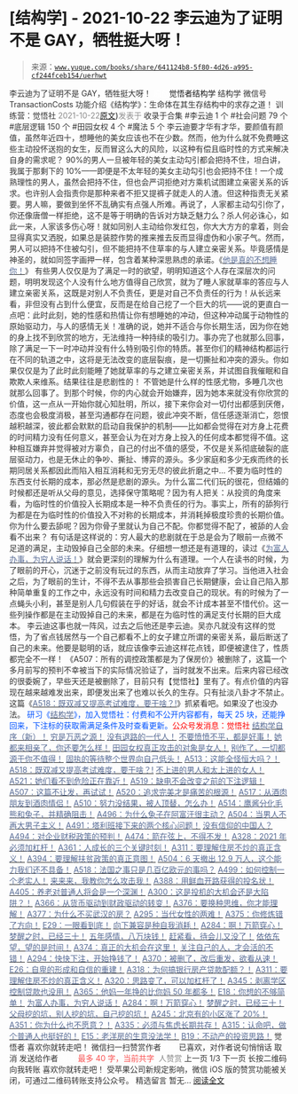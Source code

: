 # [结构学] - 2021-10-22 李云迪为了证明不是 GAY，牺牲挺大呀！

> 来源：[`www.yuque.com/books/share/641124b8-5f80-4d26-a995-cf244fceb154/uerhwt`](https://www.yuque.com/books/share/641124b8-5f80-4d26-a995-cf244fceb154/uerhwt)

<ne-p id="520f42f3293818f927861ebbd5b15da4_p_0" data-lake-id="520f42f3293818f927861ebbd5b15da4_p_0"><ne-text id="u5b436ff8" style="color: rgb(51, 51, 51);">李云迪为了证明不是 GAY，牺牲挺大呀！</ne-text></ne-p> <ne-p id="ffabe9e3967e888da1a5095ff0d76228" data-lake-id="ffabe9e3967e888da1a5095ff0d76228"><ne-text id="uf2626142" ne-fontsize="12" style="color: rgb(255, 255, 255);">原创</ne-text><ne-text id="uc922dace" ne-fontsize="14">觉悟者</ne-text><ne-text id="u52fcded9" ne-fontsize="14">结构学</ne-text></ne-p> <ne-p id="a8c0e684539e194f7ee958facc013e16" data-lake-id="a8c0e684539e194f7ee958facc013e16"><ne-text id="u9cdaea6d" ne-fontsize="14" ne-bold="true" style="color: rgb(51, 51, 51);">结构学</ne-text></ne-p> <ne-p id="6f5e73078d0e097df22b9a77218c8fb4" data-lake-id="6f5e73078d0e097df22b9a77218c8fb4"><ne-text id="u9555828d" ne-fontsize="14" style="color: rgb(51, 51, 51);">微信号</ne-text><ne-text id="uf2da65ac" ne-fontsize="14" style="color: rgb(51, 51, 51);">TransactionCosts</ne-text></ne-p> <ne-p id="efb9a9489f91fff165867f680e936601" data-lake-id="efb9a9489f91fff165867f680e936601"><ne-text id="u39f2f20b" ne-fontsize="14" style="color: rgb(51, 51, 51);">功能介绍</ne-text><ne-text id="uf9c6e9b9" ne-fontsize="14" style="color: rgb(51, 51, 51);">《结构学》：生命体在其生存结构中的求存之道！ 训练营：觉悟社</ne-text></ne-p> <ne-p id="981ab5dd2a3cced5ab96d2240ff954d4" data-lake-id="981ab5dd2a3cced5ab96d2240ff954d4"><ne-text id="ua0bd2474" style="color: rgb(140, 140, 140);">2021-10-22</ne-text>[<ne-text id="u574a677e" ne-fontsize="14">原文</ne-text>](https://mp.weixin.qq.com/s?__biz=MzIzMDYwOTM0Mg==&mid=2247486557&idx=1&sn=338d4b8a5b43d4544793072de63c7fbe&chksm=e8b1948cdfc61d9acf8a3c30968d93da8649c9e6545337b345fd45a019c800c41aa975a8b47d#rd))<ne-text id="u0f3361b5" ne-fontsize="14" style="color: rgb(140, 140, 140);">发表于</ne-text></ne-p> <ne-p id="da46ebcb3ca5b8ae13919de0d23734b0" data-lake-id="da46ebcb3ca5b8ae13919de0d23734b0"><ne-text id="u50913f36" style="color: rgb(51, 51, 51);">收录于合集</ne-text></ne-p> <ne-p id="59a1fea8d78af79887d98921c37d487b" data-lake-id="59a1fea8d78af79887d98921c37d487b"><ne-text id="uae8dfc4a" style="color: rgb(51, 51, 51);">#李云迪 1 个</ne-text></ne-p> <ne-p id="af98491ab1e54a8150ea9999c4a347c9" data-lake-id="af98491ab1e54a8150ea9999c4a347c9"><ne-text id="uf2bdcf0d" style="color: rgb(51, 51, 51);">#社会问题 79 个</ne-text></ne-p> <ne-p id="7fb0ace0b37b5e096261a2846a238af8" data-lake-id="7fb0ace0b37b5e096261a2846a238af8"><ne-text id="ueb0e252a" style="color: rgb(51, 51, 51);">#底层逻辑 150 个</ne-text></ne-p> <ne-p id="f2269fb6741a08a26e240929732b1afd" data-lake-id="f2269fb6741a08a26e240929732b1afd"><ne-text id="u3057d28a" style="color: rgb(51, 51, 51);">#田园女权 4 个</ne-text></ne-p> <ne-p id="57690b4d64ea82325fd57946a93a065b" data-lake-id="57690b4d64ea82325fd57946a93a065b"><ne-text id="u9519f4ea" style="color: rgb(51, 51, 51);">#魔法 5 个</ne-text></ne-p> <ne-p id="81ff3a49821aba99a3d7263f384a1c69" data-lake-id="81ff3a49821aba99a3d7263f384a1c69"><ne-text id="u7ba9202d" style="color: rgb(51, 51, 51);">李云迪要才华有才华，要颜值有颜值，虽然年近四十，想睡他的美女应该也不在少数。然而，他为什么就不免费睡这些主动投怀送抱的女生，反而冒这么大的风险，以这种有偿且临时性的方式来解决自身的需求呢？</ne-text></ne-p> <ne-p id="7a7c0b409f69060b05719b5a7b9fb495" data-lake-id="7a7c0b409f69060b05719b5a7b9fb495"><ne-text id="ufb25d1dc" style="color: rgb(51, 51, 51);">90%的男人一旦被年轻的美女主动勾引都会把持不住，坦白讲，我属于那剩下的 10%——即便是不太年轻的美女主动勾引也会把持不住！一个成熟理性的男人，虽然会把持不住，但也会严词拒绝对方乘机试图建立亲密关系的诉求。也许别人会指责你是那种来者不拒又提裤子就走人的人渣。但这种指责无关紧要。男人嘛，要做到坐怀不乱确实有点强人所难。再说了，人家都主动勾引你了，你还像唐僧一样拒绝，这不是等于明确的告诉对方缺乏魅力么？杀人何必诛心，如此一来，人家该多伤心呀！就如同别人主动给你发红包，你大大方方的拿着，则会显得真实又洒脱，如果总是装腔作势的推来推去反而显得虚伪和小家子气。然而，男人可以把持不住被勾引，但不能把持不住草率的与人建立亲密关系。毕竟感情是神圣的，就如同签字画押一样，包含着某种深思熟虑的承诺。《</ne-text>[<ne-text id="u4ea4e13c" style="color: rgb(87, 107, 149);">他是真的不想睡你！</ne-text>](http://mp.weixin.qq.com/s?__biz=MzIzMDYwOTM0Mg==&mid=2247486114&idx=1&sn=9c2cf853fa25eea82b2bade4e3c35383&chksm=e8b19273dfc61b6537dccbbc4019e1c83419abafe15dac2bb31dc2df9ac605ee697fd2a00d95&scene=21#wechat_redirect)<ne-text id="uf9944af1" style="color: rgb(51, 51, 51);">》</ne-text></ne-p> <ne-p id="44e7754ded186f1f092af55e1a98e402" data-lake-id="44e7754ded186f1f092af55e1a98e402"><ne-text id="uf9483d71" style="color: rgb(51, 51, 51);">有些男人仅仅是为了满足一时的欲望，明明知道这个人存在深层次的问题，明明发现这个人没有什么地方值得自己欣赏，就为了睡人家就草率的答应与人建立亲密关系，这既是对别人不负责任，更是对自己不负责任的行为！从长远来看，非但没有占到什么便宜，反而是在给自己挖了一个巨大的坑——说的更直白一点吧：此时此刻，她的性感和热情让你有想睡她的冲动，但这种冲动属于动物性的原始驱动力，与人的感情无关！准确的说，她并不适合与你长期生活，因为你在她的身上找不到欣赏的地方，无法维持一种持续的吸引力。事办完了也就那么回事，除了满足一下一时冲动并没有什么特别吸引你的特质。甚至你们的精神结构都运行在不同的轨道之中，这将是无法改变的底层裂痕，是一切撕扯和冲突的源头。你如果仅仅是为了此时此刻能睡了她就草率的与之建立亲密关系，并试图自我催眠和自欺欺人来维系。结果往往是悲剧性的！</ne-text></ne-p> <ne-p id="a63d66fcfbd7e5f0d31e378eac40edeb" data-lake-id="a63d66fcfbd7e5f0d31e378eac40edeb"><ne-text id="ud085c821" style="color: rgb(51, 51, 51);">不管她是什么样的性感尤物，多睡几次也就那么回事了。到那个时候，你的内心就会开始嫌弃，因为她本来就没有你欣赏的价值，这一点从一开始你就心知肚明，所以，接下来你会对一切付出都感到厌倦，态度也会极度消极，甚至沟通都存在问题，彼此冲突不断，信任感逐渐消亡，怨恨越积越深，彼此都会默默的启动自我保护的机制——比如都会觉得在对方身上花费的时间精力没有任何意义，甚至会认为在对方身上投入的任何成本都觉得不值。这种相互嫌弃并觉得被对方辜负，自己的付出不值的感受，不仅是关系彻底破裂的底层驱动力，也是无休止的争吵、撕扯、博弈的源头。多少家庭和多少无疾而终的长期同居关系都因此而陷入相互消耗和无穷无尽的彼此折磨之中…</ne-text></ne-p> <ne-p id="9b3a3bca5d2717fcc4e59172235290f8" data-lake-id="9b3a3bca5d2717fcc4e59172235290f8"><ne-text id="u56caada2" ne-bold="true" style="color: rgb(51, 51, 51);">不要为临时性的东西支付长期的成本，那必然是悲剧的源头。</ne-text><ne-text id="u7094c1b8" style="color: rgb(51, 51, 51);">为什么富二代们玩的很花，但结婚的时候都还是听从父母的意见，选择保守策略呢？因为有人把关：</ne-text><ne-text id="u4475b3d6" ne-bold="true" style="color: rgb(51, 51, 51);">从投资的角度来看，为临时性的价值投入长期成本是一种不负责任的行为。</ne-text><ne-text id="u1c30f07d" style="color: rgb(51, 51, 51);">事实上，所有的舔狗行为都是在为临时性的价值投入不对称的长期成本，并消耗掉极度珍贵的长期价值。你为什么要去舔呢？因为你骨子里就认为自己不配。你都觉得不配了，被舔的人会看不出来？</ne-text></ne-p> <ne-p id="50ccedf307a5bb872965088d9e00a31b" data-lake-id="50ccedf307a5bb872965088d9e00a31b"><ne-text id="u21427d81" style="color: rgb(51, 51, 51);">有句话是这样说的：穷人最大的悲剧就在于总是会为了眼前一点微不足道的满足，主动毁掉自己全部的未来。仔细想一想还是有道理的，读过《</ne-text>[<ne-text id="u02a071b9" style="color: rgb(87, 107, 149);">为富人办事，为穷人说话！</ne-text>](http://mp.weixin.qq.com/s?__biz=MzIzMDYwOTM0Mg==&mid=2247484462&idx=1&sn=195ebab17907fba73c69ae7a11bc40ad&chksm=e8b19cffdfc615e9b2f88327d492813afa3656859f4d67a6d831ac1cf684a54b760a8b8edcd6&scene=21#wechat_redirect)<ne-text id="u22107ffa" style="color: rgb(51, 51, 51);">》就会更深刻的理解为什么有道理。一个人在读书的时候，为了眼前的开心，沉迷于之前没有玩过的东西，从而主动放弃了学习。当他进入社会之后，为了眼前的生计，不得不去从事那些会损害自己长期健康，会让自己陷入那种简单重复的工作之中，永远没有时间和精力去改变自己的现状。有的时候为了一点蝇头小利，甚至是别人几句假装在乎的好话，就会不计成本甚至不惜代价。这一些列操作都是在主动毁掉自己的未来，都是在为临时性的满足支付长期的巨大成本。</ne-text></ne-p> <ne-p id="9058ebb7c9bd29508c56fbad62e36829" data-lake-id="9058ebb7c9bd29508c56fbad62e36829"><ne-text id="ud4cfbfb8" style="color: rgb(51, 51, 51);">李云迪这事也就一阵风，过去之后他还是李云迪。吴亦凡就没有这样的觉悟，为了省点钱居然与一个自己都看不上的女子建立所谓的亲密关系，最后断送了自己的未来。他要是聪明的话，就应该像李云迪这样花点钱，即便被逮住了，性质都完全不一样！</ne-text></ne-p> <ne-p id="90e75773c9342675e76b7a7efeb7e081" data-lake-id="90e75773c9342675e76b7a7efeb7e081"><ne-text id="ubcdf0fad" style="color: rgb(51, 51, 51);">《A507：所有的调控政策都是为了保房价》被删除了，这篇一个多月前写的预判不幸被当下的实际情况验证了，当时就发不出来。后来内容已经改的很委婉了，早些天还是被删除了，目前只有【觉悟社】里有了。有点价值的内容现在越来越难发出来，即便发出来了也难以长久的生存。只有扯淡八卦才不禁止。这篇《</ne-text>[<ne-text id="u1fd39a53" style="color: rgb(87, 107, 149);">A518：既双减又提高考试难度，要干啥？!</ne-text>](http://mp.weixin.qq.com/s?__biz=MzIzMDYwOTM0Mg==&mid=2247486528&idx=1&sn=837ef39e3c0b47ac84d5096690555ae7&chksm=e8b19491dfc61d87292daf575c1e7c95b3f0543f313b65c7ad4ab369603833704304ec7451d7&scene=21#wechat_redirect)<ne-text id="ubc05468c" style="color: rgb(51, 51, 51);">》抓紧看吧。如果没了也没办法。</ne-text></ne-p> <ne-p id="fcd4b51ed157e8240f787195f72d9949" data-lake-id="fcd4b51ed157e8240f787195f72d9949"><ne-text id="u68773b7d" ne-bold="true" style="color: rgb(0, 82, 255);">研习《</ne-text>[<ne-text id="u5ce21e37" ne-bold="true" style="color: rgb(87, 107, 149);">结构学</ne-text>](https://mp.weixin.qq.com/mp/appmsgalbum?action=getalbum&album_id=1318317199878225920&__biz=MzAxNDk1NjI2Mw==#wechat_redirect)<ne-text id="u74c52882" ne-bold="true" style="color: rgb(0, 82, 255);">》，加入觉悟社：付费和不公开内容都有，每天 25 块，还能挣回来，下注标的获取需满足条件及时查看更新。</ne-text><ne-text id="u894b0e28" ne-bold="true" style="color: rgb(255, 0, 0);">公众号发消息：觉悟社</ne-text></ne-p>  <ne-p id="1dac45e9846598c6f8174f5dbf9bfffc" data-lake-id="1dac45e9846598c6f8174f5dbf9bfffc"><ne-card data-card-name="image" data-card-type="inline" id="qTgKg" data-event-boundary="card" style="color: rgb(51, 51, 51);"><ne-p id="3fb928953443edd925e5bb4cf6bef6b3" data-lake-id="3fb928953443edd925e5bb4cf6bef6b3">[<ne-text id="u48f1f825" ne-bold="true" style="color: rgb(87, 107, 149);">结构学自序（新）！</ne-text>](http://mp.weixin.qq.com/s?__biz=MzIzMDYwOTM0Mg==&mid=2247485283&idx=1&sn=aa2b8554b8e5040f8f959636feaa06a3&chksm=e8b19fb2dfc616a430aa381b8da0815311244e694a69809cd92d0602ac34cfe5f1f419b3745e&scene=21#wechat_redirect)</ne-p> <ne-p id="66a76064f966c99083bb8b62abd23a97" data-lake-id="66a76064f966c99083bb8b62abd23a97">[<ne-text id="u59e6aab9" style="color: rgb(87, 107, 149);">穷是万恶之源！</ne-text>](http://mp.weixin.qq.com/s?__biz=MzAxNDk1NjI2Mw==&mid=2247483823&idx=1&sn=e54ebe9891b302dc0bf1815c76ccf8b7&chksm=9b8a2227acfdab31a05e273addd9159d4b8263d58d3c58bf214841c8189157519719c3427306&scene=21#wechat_redirect)</ne-p> <ne-p id="0ef652e8b72fadbdce15b95558fa74ec" data-lake-id="0ef652e8b72fadbdce15b95558fa74ec">[<ne-text id="ue782aa38" style="color: rgb(87, 107, 149);">没有退路的一代人！</ne-text>](http://mp.weixin.qq.com/s?__biz=MzAxNDk1NjI2Mw==&mid=2247486533&idx=1&sn=a0d5cce0656aad467148e0642eb85a00&chksm=9b8a2fcdacfda6db79857186e953a089baf1fb678b2b071cf101c5a26e7fb9768474c94243ca&scene=21#wechat_redirect)</ne-p> <ne-p id="67b25bf8726dcb17b0db317be86c26eb" data-lake-id="67b25bf8726dcb17b0db317be86c26eb">[<ne-text id="ua2258f3e" ne-bold="true" style="color: rgb(87, 107, 149);">不要愤愤不平，都是好事！</ne-text>](http://mp.weixin.qq.com/s?__biz=MzAxNDk1NjI2Mw==&mid=2247487130&idx=1&sn=b21138d85455f5692aaf039038c78342&chksm=9b8a2d12acfda404a2b67fe4d446ee0f2805ad64a8b8004902934600fd731191e140df6ac19a&scene=21#wechat_redirect)</ne-p> <ne-p id="e2649faf9836a28313e1a3d4d07349e1" data-lake-id="e2649faf9836a28313e1a3d4d07349e1">[<ne-text id="ud5961ca5" ne-bold="true" style="color: rgb(87, 107, 149);">她都来相亲了，你还要怎么样！</ne-text>](http://mp.weixin.qq.com/s?__biz=MzAxNDk1NjI2Mw==&mid=2247486952&idx=1&sn=698aec6916d2eca5e758c25c4c634346&chksm=9b8a2e60acfda776b80a4f2f0d5c2fe4921fc821cdf029fa9d2fdc52fd708fc5a0b980d5d3d0&scene=21#wechat_redirect)</ne-p> <ne-p id="db7ba7cf5b3cdf35bbf1986b3ad46ed7" data-lake-id="db7ba7cf5b3cdf35bbf1986b3ad46ed7">[<ne-text id="ud4ed3620" ne-bold="true" style="color: rgb(87, 107, 149);">田园女权真正攻击的对象是女人！</ne-text>](http://mp.weixin.qq.com/s?__biz=MzIzMDYwOTM0Mg==&mid=2247486412&idx=1&sn=5dd3e8b2a759838d739e6d61ebab2eab&chksm=e8b1931ddfc61a0bf6f81cd2a9a9232ea8ce86528a8eea66c6635180e8678b819ebb38b4cb86&scene=21#wechat_redirect)</ne-p> <ne-p id="4b86153a26db436507adaf084bf9077b" data-lake-id="4b86153a26db436507adaf084bf9077b">[<ne-text id="u2b8cc676" style="color: rgb(87, 107, 149);">别作了，一切都源于你不值得！</ne-text>](http://mp.weixin.qq.com/s?__biz=MzAxNDk1NjI2Mw==&mid=2247487357&idx=1&sn=3df05b7beafcc5bc3a2a8b13a35a83f3&chksm=9b8a2cf5acfda5e3d08ca0ed106138607bcb749c1d75aa618e5379a3266e27cdacc314e9b9a8&scene=21#wechat_redirect)</ne-p> <ne-p id="41522279f828778e3d78ba3410a88c2e" data-lake-id="41522279f828778e3d78ba3410a88c2e">[<ne-text id="ub7b77760" style="color: rgb(87, 107, 149);">固执的等待整个世界向自己低头！</ne-text>](http://mp.weixin.qq.com/s?__biz=MzAxNDk1NjI2Mw==&mid=2247487344&idx=1&sn=0b84fd239a735b8812da59b4fa02d8a0&chksm=9b8a2cf8acfda5ee8d1ed539a156c7708bbc3a6ee16627a28389bebd338c072ba28e05c95c4f&scene=21#wechat_redirect)</ne-p> <ne-p id="4a747af5cadbffdd9677a04d8b975405" data-lake-id="4a747af5cadbffdd9677a04d8b975405">[<ne-text id="u34096840" ne-bold="true" style="color: rgb(87, 107, 149);">A513：这能全怪恒大吗？！</ne-text>](http://mp.weixin.qq.com/s?__biz=MzIzMDYwOTM0Mg==&mid=2247486532&idx=1&sn=6ffaae99087d9222a5075f412f620801&chksm=e8b19495dfc61d83f982c3f7e1402f56940e739359d266b870967b3b0b6decdb694413b0b5c6&scene=21#wechat_redirect)</ne-p> <ne-p id="a8422ff1399ebf39f6d0f300b8da57fe" data-lake-id="a8422ff1399ebf39f6d0f300b8da57fe">[<ne-text id="u5a76dae0" ne-bold="true" style="color: rgb(87, 107, 149);">A518：既双减又提高考试难度，要干啥？!</ne-text>](http://mp.weixin.qq.com/s?__biz=MzIzMDYwOTM0Mg==&mid=2247486528&idx=1&sn=837ef39e3c0b47ac84d5096690555ae7&chksm=e8b19491dfc61d87292daf575c1e7c95b3f0543f313b65c7ad4ab369603833704304ec7451d7&scene=21#wechat_redirect)</ne-p> <ne-p id="252f59767e91026393df32bf2b113aaf" data-lake-id="252f59767e91026393df32bf2b113aaf">[<ne-text id="ua935a040" style="color: rgb(87, 107, 149);">不上进的男人和太上进的女人！</ne-text>](http://mp.weixin.qq.com/s?__biz=MzIzMDYwOTM0Mg==&mid=2247486430&idx=1&sn=7f5bc0b0990883a4e2fb5b7206bec905&chksm=e8b1930fdfc61a190d76241bf61a10a6a911a18c1dd3e7636ad78e4373d683a94e91b7e7ce7d&scene=21#wechat_redirect)</ne-p> <ne-p id="010c54915cb2a6c6bec750539d0a2307" data-lake-id="010c54915cb2a6c6bec750539d0a2307">[<ne-text id="uba36ef90" style="color: rgb(87, 107, 149);">A521：她们看不到危险正在靠近！</ne-text>](http://mp.weixin.qq.com/s?__biz=MzIzMDYwOTM0Mg==&mid=2247486519&idx=1&sn=7520068e7c48a1681d579d115c2b86e8&chksm=e8b194e6dfc61df026b3e05bc3a7c14cd5a27fcb52592279d06186ac692d653c7f7c2b64f491&scene=21#wechat_redirect)</ne-p> <ne-p id="3635d2165cf26959790657a9bc2d35f2" data-lake-id="3635d2165cf26959790657a9bc2d35f2">[<ne-text id="ub2c9c6ad" ne-bold="true" style="color: rgb(87, 107, 149);">A519：缺电不会改变之前的下注逻辑！</ne-text>](http://mp.weixin.qq.com/s?__biz=MzIzMDYwOTM0Mg==&mid=2247486508&idx=1&sn=6fac0f23979fa74983528cb090ad205b&chksm=e8b194fddfc61deb6982573c047fb47cb7af702e87111a0498e1cdc4676b6baf3cc5143f9c92&scene=21#wechat_redirect)</ne-p> <ne-p id="5466880fb99069377bdbc566dd4cd957" data-lake-id="5466880fb99069377bdbc566dd4cd957">[<ne-text id="ue5c5d6ae" ne-bold="true" style="color: rgb(87, 107, 149);">A507：这篇不让发，再试试！</ne-text>](http://mp.weixin.qq.com/s?__biz=MzIzMDYwOTM0Mg==&mid=2247486381&idx=1&sn=ff54feb308d92ab0329957d3b1e6ffe0&chksm=e8b1937cdfc61a6a551fd5459a063cf08ee00693e3d52e5691d3df22e0bbc5b91618b9ead52e&scene=21#wechat_redirect)</ne-p> <ne-p id="926f73fa96e40ccc4eb462331c011184" data-lake-id="926f73fa96e40ccc4eb462331c011184">[<ne-text id="u1c00c000" style="color: rgb(87, 107, 149);">A520：追求完美才是痛苦的根源！</ne-text>](http://mp.weixin.qq.com/s?__biz=MzIzMDYwOTM0Mg==&mid=2247486514&idx=1&sn=292fe5d187ae1a608bf27b41c0032170&chksm=e8b194e3dfc61df5349e9ce26712a8e2137ddccca9f0808bcecedbc3add382b226d67e3c73c4&scene=21#wechat_redirect)</ne-p> <ne-p id="0027f7637a6ad8adaea804a317450b7d" data-lake-id="0027f7637a6ad8adaea804a317450b7d">[<ne-text id="u35274f17" style="color: rgb(87, 107, 149);">A517：从酒肉朋友到酒肉情侣！</ne-text>](http://mp.weixin.qq.com/s?__biz=MzAxNDk1NjI2Mw==&mid=2247487217&idx=1&sn=5defa9de19a22d6bea269defa65b4b91&chksm=9b8a2d79acfda46fa1fe57755d52f85dba61aa31fdeed8e400ef0f92459388da9ae86b7b6273&scene=21#wechat_redirect)</ne-p> <ne-p id="cd317bf16c1b6ca3b4d5ee99f1402e2e" data-lake-id="cd317bf16c1b6ca3b4d5ee99f1402e2e">[<ne-text id="uaff7aa68" style="color: rgb(87, 107, 149);">A510：努力没结果，被人顶替，怎么办！</ne-text>](http://mp.weixin.qq.com/s?__biz=MzAxNDk1NjI2Mw==&mid=2247487202&idx=1&sn=c4c18c5c793a47e31cd7267152a78d1f&chksm=9b8a2d6aacfda47c47394eb5cbb97fc6233fb7258c0408026e518018a6af33da141b1b0a2bfa&scene=21#wechat_redirect)</ne-p> <ne-p id="2c4369943d380f0bd05fe7d4697ecaff" data-lake-id="2c4369943d380f0bd05fe7d4697ecaff">[<ne-text id="uc6e03732" style="color: rgb(87, 107, 149);">A514：鹰酱分化毛熊和兔子，并精确阻击！</ne-text>](http://mp.weixin.qq.com/s?__biz=MzIzMDYwOTM0Mg==&mid=2247486421&idx=1&sn=c114599b4fd1016c7f539fca526fe91c&chksm=e8b19304dfc61a127301df6303aedbeace66275a179f7db025e56f2326917c273d443eab53e6&scene=21#wechat_redirect)</ne-p> <ne-p id="443878460bcecd4063dfe34f2c10fad0" data-lake-id="443878460bcecd4063dfe34f2c10fad0">[<ne-text id="u5282bff2" ne-bold="true" style="color: rgb(87, 107, 149);">A496：为什么兔子在阿富汗很主动？</ne-text>](http://mp.weixin.qq.com/s?__biz=MzIzMDYwOTM0Mg==&mid=2247486278&idx=1&sn=40d09857088bebd3c70bec1c7a500f06&chksm=e8b19397dfc61a810125242c8e395330f934390eb50bd54053ecd3f31ddc91de4e429c0f693a&scene=21#wechat_redirect)</ne-p> <ne-p id="f89878a03591e9f990af8232c065d9c1" data-lake-id="f89878a03591e9f990af8232c065d9c1">[<ne-text id="u4eab7e15" style="color: rgb(87, 107, 149);">A504：当男人不再大男子主义！</ne-text>](http://mp.weixin.qq.com/s?__biz=MzAxNDk1NjI2Mw==&mid=2247487148&idx=1&sn=5151b292f8f882fe9f87aabf52be08df&chksm=9b8a2d24acfda432b5803c25c0c83a4cbfc80a7c83ffd044b72bedc5e32d9670054d861705cf&scene=21#wechat_redirect)</ne-p> <ne-p id="a95a214c262d91473861d1a50812e344" data-lake-id="a95a214c262d91473861d1a50812e344">[<ne-text id="ue5f2856b" style="color: rgb(87, 107, 149);">A491：塔利班接下来的两个核心问题！</ne-text>](http://mp.weixin.qq.com/s?__biz=MzIzMDYwOTM0Mg==&mid=2247486219&idx=1&sn=8f77517f0244ba31f7eb28e2676e17cd&chksm=e8b193dadfc61acc6d9e6029653aac696f132efc24d3b28f983ba8e4ada269ac887e6165d837&scene=21#wechat_redirect)</ne-p> <ne-p id="3f9f7f64129f3ae73938056016a44f5a" data-lake-id="3f9f7f64129f3ae73938056016a44f5a">[<ne-text id="ufac6ca1f" ne-bold="true" style="color: rgb(87, 107, 149);">没有信仰的中国人？</ne-text>](http://mp.weixin.qq.com/s?__biz=MzIzMDYwOTM0Mg==&mid=2247486407&idx=1&sn=9a80a9025d4d375b279e55be877a62d8&chksm=e8b19316dfc61a00b5b914a5a63d952874bd62283d40c73574940eb7bfb73a25be2e8f2d82b3&scene=21#wechat_redirect)</ne-p> <ne-p id="c7a96b4f469cd4637654ba8ae0e3b88a" data-lake-id="c7a96b4f469cd4637654ba8ae0e3b88a">[<ne-text id="u18a0d43c" ne-bold="true" style="color: rgb(87, 107, 149);">A494：对企业财税政策的预判！</ne-text>](http://mp.weixin.qq.com/s?__biz=MzIzMDYwOTM0Mg==&mid=2247486230&idx=1&sn=5fa67e9065c3feae6264765838772136&chksm=e8b193c7dfc61ad15311f10ab8265d667f31cc2e11e404476afbc0310d6ee71e5f1167faf78f&scene=21#wechat_redirect)</ne-p> <ne-p id="e973ca3957ee1ac6aecb20e7117b14a8" data-lake-id="e973ca3957ee1ac6aecb20e7117b14a8">[<ne-text id="u11134909" ne-bold="true" style="color: rgb(87, 107, 149);">A474：箭在弦上，不得不发！</ne-text>](http://mp.weixin.qq.com/s?__biz=MzIzMDYwOTM0Mg==&mid=2247486092&idx=1&sn=d93b0ab35ba2828a708658dbd2e5ad9b&chksm=e8b1925ddfc61b4b12bc1b6a7e7e25a2fe7ff149b1c4f64810b2a5eefa97b8dc1bd1899dcf00&scene=21#wechat_redirect)</ne-p> <ne-p id="a019a26dbf908343663ebfa23c55e5dd" data-lake-id="a019a26dbf908343663ebfa23c55e5dd">[<ne-text id="u6223cc7d" ne-bold="true" style="color: rgb(87, 107, 149);">A328：2021 年必须加杠杆！</ne-text>](http://mp.weixin.qq.com/s?__biz=MzIzMDYwOTM0Mg==&mid=2247485087&idx=1&sn=24d72f6a71bddb8954a03be5db246538&chksm=e8b19e4edfc617587a8ae645885a89ab8c3c6f67730a026d9c7c9a94ab3051ca480302147fc0&scene=21#wechat_redirect)</ne-p> <ne-p id="ab290a100cbf76199f60642c4457a0b3" data-lake-id="ab290a100cbf76199f60642c4457a0b3">[<ne-text id="ud9baff19" ne-bold="true" style="color: rgb(87, 107, 149);">A361：人成长的三个关键时刻！</ne-text>](http://mp.weixin.qq.com/s?__biz=MzAxNDk1NjI2Mw==&mid=2247486472&idx=1&sn=8b46d73659ff81e3d7bd544e1718a94f&chksm=9b8a2f80acfda69601b059cb0180f8841eda098200c32c84ad6430bb8fbe33a9021fa7890344&scene=21#wechat_redirect)</ne-p> <ne-p id="297bd065d723511f277c5774a982f1c9" data-lake-id="297bd065d723511f277c5774a982f1c9">[<ne-text id="u581fecd9" ne-bold="true" style="color: rgb(87, 107, 149);">A311：要理解住房不炒的真正含义！</ne-text>](http://mp.weixin.qq.com/s?__biz=MzIzMDYwOTM0Mg==&mid=2247484959&idx=1&sn=090583ec50bfd9febec1de463c2672f6&chksm=e8b19ecedfc617d8629080f6745c8de013cfe875de26eef6767b2d5c10782650223ed15f807b&scene=21#wechat_redirect)</ne-p> <ne-p id="605f70d6cdb3a0d0413a13b5250ea5c5" data-lake-id="605f70d6cdb3a0d0413a13b5250ea5c5">[<ne-text id="u6201b878" ne-bold="true" style="color: rgb(87, 107, 149);">A394：要理解扶贫政策的真正意图！</ne-text>](http://mp.weixin.qq.com/s?__biz=MzIzMDYwOTM0Mg==&mid=2247485502&idx=1&sn=fffb9911cefa626e6fbcb9c416c1eb98&chksm=e8b190efdfc619f9b0e42f3c3d5d79c17df1619bad2b1bddd6a482242b583ee46d8a79a245e6&scene=21#wechat_redirect)</ne-p> <ne-p id="7f8d9ee606cee0c521bf13fe3d47db6f" data-lake-id="7f8d9ee606cee0c521bf13fe3d47db6f">[<ne-text id="udd49598a" ne-bold="true" style="color: rgb(87, 107, 149);">A504：6 天撤出 12.9 万人，这个能力我们还不具备！</ne-text>](http://mp.weixin.qq.com/s?__biz=MzIzMDYwOTM0Mg==&mid=2247486364&idx=1&sn=c54714ffeaa4122f08d8ec0c2decb740&chksm=e8b1934ddfc61a5b943cbe55dfc7211561e7d78f163246c3dcfd08325b004bc6d9ee6efbaebf&scene=21#wechat_redirect)</ne-p> <ne-p id="e21702a8468d43f0d9a76fe22f8b2619" data-lake-id="e21702a8468d43f0d9a76fe22f8b2619">[<ne-text id="u05c73a2c" style="color: rgb(87, 107, 149);">A518：法国之事只是几百亿欧元的事吗？</ne-text>](http://mp.weixin.qq.com/s?__biz=MzIzMDYwOTM0Mg==&mid=2247486440&idx=1&sn=5f04c2242b53a3f7d3deacdbfa4fab19&chksm=e8b19339dfc61a2fad7247d7e60502508f330e9721943077c715de77bd240be910edc9c1f724&scene=21#wechat_redirect)</ne-p> <ne-p id="043342e355ae2ef07b6cccd8a43e3dcf" data-lake-id="043342e355ae2ef07b6cccd8a43e3dcf">[<ne-text id="u489163a4" style="color: rgb(87, 107, 149);">A499：如何控制一个老实人！</ne-text>](http://mp.weixin.qq.com/s?__biz=MzIzMDYwOTM0Mg==&mid=2247486301&idx=1&sn=f4bfec024d8688c8555dd21b85deea31&chksm=e8b1938cdfc61a9a1e2d8a8fa37d495cf337bc34215939caced14a58dd32b46ad59646d0e928&scene=21#wechat_redirect)</ne-p> <ne-p id="e4f4221cedf423ffcdf8cd4b6030493c" data-lake-id="e4f4221cedf423ffcdf8cd4b6030493c">[<ne-text id="u2ea4eb89" style="color: rgb(87, 107, 149);">来来来，我教你怎么攻击我！</ne-text>](http://mp.weixin.qq.com/s?__biz=MzIzMDYwOTM0Mg==&mid=2247486306&idx=1&sn=f48e33b5940f74a11011debfe3e5c8a2&chksm=e8b193b3dfc61aa53a82eeb81220ce252b0667925a9479e4d6a215e2b43244ba91c58e934264&scene=21#wechat_redirect)</ne-p> <ne-p id="bab949db93f0281d3367cd4f82d5accc" data-lake-id="bab949db93f0281d3367cd4f82d5accc">[<ne-text id="u70167665" style="color: rgb(87, 107, 149);">A388：用鲜血开路获得的投名状！</ne-text>](http://mp.weixin.qq.com/s?__biz=MzIzMDYwOTM0Mg==&mid=2247485591&idx=1&sn=a8443453e3caf1f201006eeec8e6e539&chksm=e8b19046dfc61950e63e29bb93049ce90b3228913e9ecee99a2f01b8fdda7cd8966a054241a9&scene=21#wechat_redirect)</ne-p> <ne-p id="a8164fcc62fb9661ba9aaed8279948e0" data-lake-id="a8164fcc62fb9661ba9aaed8279948e0">[<ne-text id="u8f95c063" style="color: rgb(87, 107, 149);">A405：养老对普通人将会是一个深渊！</ne-text>](http://mp.weixin.qq.com/s?__biz=MzIzMDYwOTM0Mg==&mid=2247485587&idx=1&sn=f00402b3fdc5062ee5c5382295ac4dcb&chksm=e8b19042dfc619546bf0a0905d2733d900b7594f1564f1fa7528399053b93dc53f4d14c009fb&scene=21#wechat_redirect)</ne-p> <ne-p id="27e9d0bdee6e2d17fd7d8a01cfd914a3" data-lake-id="27e9d0bdee6e2d17fd7d8a01cfd914a3">[<ne-text id="u55c9c22e" ne-bold="true" style="color: rgb(87, 107, 149);">A300：这是投机的大机会还是大陷阱？！</ne-text>](http://mp.weixin.qq.com/s?__biz=MzIzMDYwOTM0Mg==&mid=2247484882&idx=1&sn=b103029f41e3aede94e1a45d035cd9ac&chksm=e8b19d03dfc614153863f37ca3f9204b451e2c02ad5ca8680c120e2458e628e5329c76b2d42c&scene=21#wechat_redirect)</ne-p> <ne-p id="7640a63ce994b631614954ac610069db" data-lake-id="7640a63ce994b631614954ac610069db">[<ne-text id="u8f63344e" ne-bold="true" style="color: rgb(87, 107, 149);">A366：从货币驱动到财政驱动的转变！</ne-text>](http://mp.weixin.qq.com/s?__biz=MzIzMDYwOTM0Mg==&mid=2247485347&idx=1&sn=a916df57ddc7230366719fbecc6c1704&chksm=e8b19f72dfc61664fd99844bfe3ffffb5d6f088807c84d99f11ddbc7410b2eed67bc4c615d53&scene=21#wechat_redirect)</ne-p> <ne-p id="6b9bd7191b999611333ead0baaf31bc1" data-lake-id="6b9bd7191b999611333ead0baaf31bc1">[<ne-text id="u4f90d8a2" style="color: rgb(87, 107, 149);">A376：要换种思维，你才能理解！</ne-text>](http://mp.weixin.qq.com/s?__biz=MzAxNDk1NjI2Mw==&mid=2247486529&idx=1&sn=3a50ada30a5ae0448d686c6a0c809919&chksm=9b8a2fc9acfda6df5e9243deb6e9df9a7cc0912eabd0a9c00322d42ed4c25c2daedc8de6b6ca&scene=21#wechat_redirect)</ne-p> <ne-p id="a745dfd8e7725becaeb1b17390e478d0" data-lake-id="a745dfd8e7725becaeb1b17390e478d0">[<ne-text id="u9cdbd09b" ne-bold="true" style="color: rgb(87, 107, 149);">A377：为什么不买武汉的房？</ne-text>](http://mp.weixin.qq.com/s?__biz=MzIzMDYwOTM0Mg==&mid=2247485413&idx=1&sn=1f3339540496eb9e5ea109d8530f29dc&chksm=e8b19f34dfc6162225a694c1c2443d73b51bf6ca8dc53d4c18a30e6e2191e250967e711db589&scene=21#wechat_redirect)</ne-p> <ne-p id="20a542864e142360abef86c9a23b75ab" data-lake-id="20a542864e142360abef86c9a23b75ab">[<ne-text id="ud20c5b90" ne-bold="true" style="color: rgb(87, 107, 149);">A295：当代女性的两难！</ne-text>](http://mp.weixin.qq.com/s?__biz=MzIzMDYwOTM0Mg==&mid=2247484854&idx=1&sn=6851afe306f7b89d23728018ea32b7f2&chksm=e8b19d67dfc61471955b15021ac11c5fff9f1607977e9df1bd2bbfabc2deb3dea5c98e369c55&scene=21#wechat_redirect)</ne-p> <ne-p id="bbbea568df4fc674e89738ceacd31f32" data-lake-id="bbbea568df4fc674e89738ceacd31f32">[<ne-text id="uc3dc9c32" ne-bold="true" style="color: rgb(87, 107, 149);">A375：你修炼错了方向！</ne-text>](http://mp.weixin.qq.com/s?__biz=MzIzMDYwOTM0Mg==&mid=2247485407&idx=1&sn=9febe7868b7205ac865541d88423d9b9&chksm=e8b19f0edfc61618c7f22fb7bf48181c5f974463c5d3a8849b0f76b96eeac73b0dd074ea4737&scene=21#wechat_redirect)</ne-p> <ne-p id="dfe25102471c5fdffa257da9256397bd" data-lake-id="dfe25102471c5fdffa257da9256397bd">[<ne-text id="u28242cc9" ne-bold="true" style="color: rgb(87, 107, 149);">E29：一眼看到底！</ne-text>](http://mp.weixin.qq.com/s?__biz=MzIzMDYwOTM0Mg==&mid=2247485301&idx=1&sn=dc6dd50c5d742ea51ce9e394de25351a&chksm=e8b19fa4dfc616b26734c3619c6fa664474fa478d2764c3370dde41d19f6035edc05f9f191e8&scene=21#wechat_redirect)</ne-p> <ne-p id="849afcf1e57bb173fc3223d448b6a396" data-lake-id="849afcf1e57bb173fc3223d448b6a396">[<ne-text id="u1e376df4" style="color: rgb(87, 107, 149);">向下兼容是种自我消耗！</ne-text>](http://mp.weixin.qq.com/s?__biz=MzAxNDk1NjI2Mw==&mid=2247486535&idx=1&sn=e87304f3a33f1cd0425186362901eb04&chksm=9b8a2fcfacfda6d92af7f3b026ef129368c01361e40f2db3be32500a1e68fb99f1f35ec22a6b&scene=21#wechat_redirect)</ne-p> <ne-p id="194241eff49e2f6c7a48386be57ecc47" data-lake-id="194241eff49e2f6c7a48386be57ecc47">[<ne-text id="ub0021091" ne-bold="true" style="color: rgb(87, 107, 149);">A284：啊！万箭穿心！</ne-text>](http://mp.weixin.qq.com/s?__biz=MzAxNDk1NjI2Mw==&mid=2247486135&idx=1&sn=e950149b9b9147e9199cfc6093605950&chksm=9b8a293facfda029419b911d4b4fa91c73bbaf695b206df2cf15124d843f4bf4b80673baa394&scene=21#wechat_redirect)</ne-p> <ne-p id="eec985a5faeee5295611af7b5f337a54" data-lake-id="eec985a5faeee5295611af7b5f337a54">[<ne-text id="ued7eb558" ne-bold="true" style="color: rgb(87, 107, 149);">梦醒之时，已经三十！</ne-text>](http://mp.weixin.qq.com/s?__biz=MzIzMDYwOTM0Mg==&mid=2247484378&idx=1&sn=e3a058584a13d7a5267315113964280d&chksm=e8b19b0bdfc6121df4af4b77d2d826fd0f4132ccfdee48132ce8cf86eb1ba45b898be83d1dc7&scene=21#wechat_redirect)</ne-p> <ne-p id="47ea401f169482a087c473f6973b7c90" data-lake-id="47ea401f169482a087c473f6973b7c90">[<ne-text id="u32097ccc" style="color: rgb(87, 107, 149);">五年感情，八万块钱！</ne-text>](http://mp.weixin.qq.com/s?__biz=MzIzMDYwOTM0Mg==&mid=2247484317&idx=1&sn=b22f9fb2e3c084e427a5e3e9895be99a&chksm=e8b19b4cdfc6125adf3ea3b0d2b72a121f38e8ba26e43abc48edff900327ce3e7464b944cafb&scene=21#wechat_redirect)</ne-p> <ne-p id="58370edaf10bf7e0c4e117c14a314949" data-lake-id="58370edaf10bf7e0c4e117c14a314949">[<ne-text id="uc5a677e9" style="color: rgb(87, 107, 149);">赶紧看，待会儿又没了！</ne-text>](http://mp.weixin.qq.com/s?__biz=MzAxNDk1NjI2Mw==&mid=2247486485&idx=1&sn=59010caa3e68d45d1ae578d4ab76a4db&chksm=9b8a2f9dacfda68b06ee592a02eead0f174b54fa7501f4c0f4221f3c6fff0c625e90a7675460&scene=21#wechat_redirect)</ne-p> <ne-p id="57f404830b447f68873feb47d94df80f" data-lake-id="57f404830b447f68873feb47d94df80f">[<ne-text id="u5edb67f9" ne-bold="true" style="color: rgb(87, 107, 149);">依依东望，望的是时间！</ne-text>](http://mp.weixin.qq.com/s?__biz=MzIzMDYwOTM0Mg==&mid=2247483860&idx=1&sn=b5b01ae82ff764ce2806251e3f2a809f&chksm=e8b19905dfc61013607735eb7782299c9a4d7a39a8b15a7b46182ef20eda3ffe9f6ed6337e1f&scene=21#wechat_redirect)</ne-p> <ne-p id="994e22324a7a744dafe0ffe3a4b65d40" data-lake-id="994e22324a7a744dafe0ffe3a4b65d40">[<ne-text id="u90ae9fab" ne-bold="true" style="color: rgb(87, 107, 149);">A374：真正的大机会在这里！</ne-text>](http://mp.weixin.qq.com/s?__biz=MzIzMDYwOTM0Mg==&mid=2247485401&idx=1&sn=100967c02c0754759ec4ea0ef8706c29&chksm=e8b19f08dfc6161e92c7cc691f1a1fed9ff74c2b906529a8d42a7703a3c3a3c3a412903e12f7&scene=21#wechat_redirect)</ne-p> <ne-p id="c7093749585cb44d7c9e56b3bf0a45c3" data-lake-id="c7093749585cb44d7c9e56b3bf0a45c3">[<ne-text id="ue58d2005" ne-bold="true" style="color: rgb(87, 107, 149);">关注自己的人，才会活的不错！</ne-text>](http://mp.weixin.qq.com/s?__biz=MzIzMDYwOTM0Mg==&mid=2247485305&idx=1&sn=c719ea57e5c3320c2e2629dd9a7b44e9&chksm=e8b19fa8dfc616be5fa3f8141ea0aa63d5e1335657ed97e62c1086c41eba29effe58e0c8e9dc&scene=21#wechat_redirect)</ne-p> <ne-p id="140db5dc2786f4605ca0a63dea44a6fb" data-lake-id="140db5dc2786f4605ca0a63dea44a6fb">[<ne-text id="u2546d5b1" ne-bold="true" style="color: rgb(87, 107, 149);">A294：快快下注，开始挣钱了！</ne-text>](http://mp.weixin.qq.com/s?__biz=MzIzMDYwOTM0Mg==&mid=2247484849&idx=1&sn=5485cd1d6c511e883e25b0c7dd9e2e3e&chksm=e8b19d60dfc614764ffc8405dccf5b8120b31988f3c1cee74e384c06f0e39c3c81bef8263c3d&scene=21#wechat_redirect)</ne-p> <ne-p id="e8d46950947fcdf83aa2bd03c6479fdc" data-lake-id="e8d46950947fcdf83aa2bd03c6479fdc">[<ne-text id="u2c3e657c" ne-bold="true" style="color: rgb(87, 107, 149);">A370：被删了，改后重发，欲看从速！</ne-text>](http://mp.weixin.qq.com/s?__biz=MzIzMDYwOTM0Mg==&mid=2247485388&idx=1&sn=a456e8ffdc8a16bb30263818dc86c6a3&chksm=e8b19f1ddfc6160bfd0fea09b006477a095662aa74ac7036fca621b2ef49dc59f4ad4a407eeb&scene=21#wechat_redirect)</ne-p> <ne-p id="08384504d3954849e6db0a83ab9636c2" data-lake-id="08384504d3954849e6db0a83ab9636c2">[<ne-text id="u5711ae6d" ne-bold="true" style="color: rgb(87, 107, 149);">E26：自卑的形成和自信的重建！</ne-text>](http://mp.weixin.qq.com/s?__biz=MzIzMDYwOTM0Mg==&mid=2247485311&idx=1&sn=28f827c212f9a1ac53e73986742ca5aa&chksm=e8b19faedfc616b8d527f328c2ad55dca966707c8813ceaa5b7c0daee3432edeec88744d842c&scene=21#wechat_redirect)</ne-p> <ne-p id="a8c367c78076b3c89c1126d702dcce67" data-lake-id="a8c367c78076b3c89c1126d702dcce67">[<ne-text id="u134b2c28" ne-bold="true" style="color: rgb(87, 107, 149);">A318：为何搞银行房产贷款配额？！</ne-text>](http://mp.weixin.qq.com/s?__biz=MzIzMDYwOTM0Mg==&mid=2247485031&idx=1&sn=c4af23061445755fdb12f1196c108b1d&chksm=e8b19eb6dfc617a015821fd94ff2d8f51a2cb8fb456ddd907206b615bf3240c1597d3618609c&scene=21#wechat_redirect)</ne-p> <ne-p id="33de517f1a1b822919138f82b0652c0b" data-lake-id="33de517f1a1b822919138f82b0652c0b">[<ne-text id="u580cf171" ne-bold="true" style="color: rgb(87, 107, 149);">A311：要理解住房不炒的真正含义！</ne-text>](http://mp.weixin.qq.com/s?__biz=MzIzMDYwOTM0Mg==&mid=2247484959&idx=1&sn=090583ec50bfd9febec1de463c2672f6&chksm=e8b19ecedfc617d8629080f6745c8de013cfe875de26eef6767b2d5c10782650223ed15f807b&scene=21#wechat_redirect)</ne-p> <ne-p id="351f358ce70a80f0f046120a41afdc2e" data-lake-id="351f358ce70a80f0f046120a41afdc2e">[<ne-text id="uddba0e1a" ne-fontsize="13" ne-bold="true" style="color: rgb(87, 107, 149);">A320：思路变了，可以加杠杆了！</ne-text>](http://mp.weixin.qq.com/s?__biz=MzIzMDYwOTM0Mg==&mid=2247485041&idx=1&sn=add2174fa42806f885a456a072ee4fee&chksm=e8b19ea0dfc617b6734e013f780112fdd88f28ad5312ce423fea1d75da4c3757660dab175208&scene=21#wechat_redirect)</ne-p> <ne-p id="eb608a7133cf0152614a0afb3f33a6eb" data-lake-id="eb608a7133cf0152614a0afb3f33a6eb">[<ne-text id="u5691caf1" ne-bold="true" style="color: rgb(87, 107, 149);">A345：剥离学区控制贷款也没用！</ne-text>](http://mp.weixin.qq.com/s?__biz=MzIzMDYwOTM0Mg==&mid=2247485208&idx=1&sn=ac3653b56fc18a4a6a809139f935bc45&chksm=e8b19fc9dfc616dfa31b0baf15aa90d994ef8a1262e0fd515739c06698cd0673d1d46e6e4c4f&scene=21#wechat_redirect)</ne-p> <ne-p id="ca4ec079b0a19c2b8f098741b80fe621" data-lake-id="ca4ec079b0a19c2b8f098741b80fe621">[<ne-text id="u5c0eb117" ne-bold="true" style="color: rgb(87, 107, 149);">A365：他妈一年挣的比你妈 50 年都多！</ne-text>](http://mp.weixin.qq.com/s?__biz=MzIzMDYwOTM0Mg==&mid=2247485336&idx=1&sn=2fba7786d5102be1d639bfdd138185db&chksm=e8b19f49dfc6165f4a1e07062ca1414d977f1a6c15d797233e36f7dec3b27c28b0ed72667f5f&scene=21#wechat_redirect)</ne-p> <ne-p id="7b22b113384fa6ca0eaf425c0b2028b5" data-lake-id="7b22b113384fa6ca0eaf425c0b2028b5">[<ne-text id="u422890c3" ne-bold="true" style="color: rgb(87, 107, 149);">E18：你想的不够简单！</ne-text>](http://mp.weixin.qq.com/s?__biz=MzIzMDYwOTM0Mg==&mid=2247484775&idx=1&sn=2a8e810e281cd7fe5a4db49002b193d2&chksm=e8b19db6dfc614a0e3360f0d54949c40138c27b184c114a44feaa394bd4400073dbbedf6a049&scene=21#wechat_redirect)</ne-p> <ne-p id="c473559cd77cf20063954988a95e3f22" data-lake-id="c473559cd77cf20063954988a95e3f22">[<ne-text id="ua6f730a5" style="color: rgb(87, 107, 149);">为富人办事，为穷人说话！</ne-text>](http://mp.weixin.qq.com/s?__biz=MzIzMDYwOTM0Mg==&mid=2247484462&idx=1&sn=195ebab17907fba73c69ae7a11bc40ad&chksm=e8b19cffdfc615e9b2f88327d492813afa3656859f4d67a6d831ac1cf684a54b760a8b8edcd6&scene=21#wechat_redirect)</ne-p> <ne-p id="e189954a8a5e45d9f538ce7479142703" data-lake-id="e189954a8a5e45d9f538ce7479142703">[<ne-text id="u32593dc6" ne-bold="true" style="color: rgb(87, 107, 149);">A284：啊！万箭穿心！</ne-text>](http://mp.weixin.qq.com/s?__biz=MzAxNDk1NjI2Mw==&mid=2247486135&idx=1&sn=e950149b9b9147e9199cfc6093605950&chksm=9b8a293facfda029419b911d4b4fa91c73bbaf695b206df2cf15124d843f4bf4b80673baa394&scene=21#wechat_redirect)</ne-p> <ne-p id="7a4af8f11c073c5956033460b80f5c82" data-lake-id="7a4af8f11c073c5956033460b80f5c82">[<ne-text id="u7e1b4bbf" ne-bold="true" style="color: rgb(87, 107, 149);">梦醒之时，已经三十！</ne-text>](http://mp.weixin.qq.com/s?__biz=MzIzMDYwOTM0Mg==&mid=2247484378&idx=1&sn=e3a058584a13d7a5267315113964280d&chksm=e8b19b0bdfc6121df4af4b77d2d826fd0f4132ccfdee48132ce8cf86eb1ba45b898be83d1dc7&scene=21#wechat_redirect)</ne-p> <ne-p id="763a5a8e9ab2074cce1a7f2cff4b537d" data-lake-id="763a5a8e9ab2074cce1a7f2cff4b537d">[<ne-text id="ua80cf769" ne-bold="true" style="color: rgb(87, 107, 149);">父母挖的坑，别人挖的坑，自己挖的坑！</ne-text>](http://mp.weixin.qq.com/s?__biz=MzAxNDk1NjI2Mw==&mid=2247486426&idx=1&sn=8707934ad2fe2f8017d6b7810fd61c17&chksm=9b8a2852acfda1441fded7bab2456dd2493073ad3e5d541e1080d1739879b86c25a3a61df79a&scene=21#wechat_redirect)</ne-p> <ne-p id="162c0b7bb362baa7d36257a62a0ca2e8" data-lake-id="162c0b7bb362baa7d36257a62a0ca2e8">[<ne-text id="u0a8d6dea" ne-bold="true" style="color: rgb(87, 107, 149);">A245：北京有的小区涨了 20%！</ne-text>](http://mp.weixin.qq.com/s?__biz=MzIzMDYwOTM0Mg==&mid=2247485265&idx=1&sn=f4bce6f07805cba2db3a1a806215e45c&chksm=e8b19f80dfc616966666979063f2c9fce9fe20308538607cf90eac74f0db85c9adf79299f4b8&scene=21#wechat_redirect)</ne-p> <ne-p id="8326dda6621f200da148adf2f7eea8ce" data-lake-id="8326dda6621f200da148adf2f7eea8ce">[<ne-text id="u562657a0" style="color: rgb(87, 107, 149);">A351：你为什么也不愿意？！</ne-text>](http://mp.weixin.qq.com/s?__biz=MzIzMDYwOTM0Mg==&mid=2247485242&idx=1&sn=f4a01a5936322120b0b158f225bc78de&chksm=e8b19febdfc616fd2eb1558a3b7c748ecc497a3af00aec5b5c5ca8042cc52eb7d0af7befa399&scene=21#wechat_redirect)</ne-p> <ne-p id="4f79e4b5524d4000b5a5d24e22e06c73" data-lake-id="4f79e4b5524d4000b5a5d24e22e06c73">[<ne-text id="u06d107b3" ne-bold="true" style="color: rgb(87, 107, 149);">A335：必须与焦虑长期共存！</ne-text>](http://mp.weixin.qq.com/s?__biz=MzIzMDYwOTM0Mg==&mid=2247485165&idx=1&sn=f3f0957c63fa549b288f00c8b117162e&chksm=e8b19e3cdfc6172a188000afd2b522144a04ba774169824cad2067d93b5365537ff0644f6b9f&scene=21#wechat_redirect)</ne-p> <ne-p id="c32ebb3d1b16285e6b3fbcb1f2ab9c62" data-lake-id="c32ebb3d1b16285e6b3fbcb1f2ab9c62">[<ne-text id="u0bc7238f" ne-bold="true" style="color: rgb(87, 107, 149);">A315：认命吧，做个普通人也挺好的！</ne-text>](http://mp.weixin.qq.com/s?__biz=MzIzMDYwOTM0Mg==&mid=2247485008&idx=1&sn=bcaf70c42d4676c8f69de9f9ead1e495&chksm=e8b19e81dfc617973ba40200519407186760e32843fc6f379020da6160b0ba89870dadcae5fa&scene=21#wechat_redirect)</ne-p> <ne-p id="8ed02762b0a81432a991c14854a2b06d" data-lake-id="8ed02762b0a81432a991c14854a2b06d">[<ne-text id="u761722db" ne-bold="true" style="color: rgb(87, 107, 149);">E15：老洋房的生意没法学！</ne-text>](http://mp.weixin.qq.com/s?__biz=MzAxNDk1NjI2Mw==&mid=2247485113&idx=1&sn=4fc868bf65d5f2ca6eb4d9b776c004ec&chksm=9b8a2531acfdac27c57da12097dfe850ba55cdfd447e35c19df3819bdf4051694bc49f0a218d&scene=21#wechat_redirect)</ne-p> <ne-p id="c2d753bd11715482193d91cdbd1bad4c" data-lake-id="c2d753bd11715482193d91cdbd1bad4c">[<ne-text id="u3c047168" ne-bold="true" style="color: rgb(87, 107, 149);">B19：不动产的投资思路！</ne-text>](http://mp.weixin.qq.com/s?__biz=MzAxNDk1NjI2Mw==&mid=2247484650&idx=1&sn=36687887ab7cd444fd324c3906b8d54a&chksm=9b8a2762acfdae74b83a146bdd8994b81cb9879b3de5caa870c13c6253ad22b2f5c42b0fe59a&scene=21#wechat_redirect)</ne-p> <ne-p id="070d399f0beb0f0cb8232c5c45dbb8fb" data-lake-id="070d399f0beb0f0cb8232c5c45dbb8fb"><ne-text id="uc4b1d00d" style="color: rgb(51, 51, 51);">觉悟者</ne-text></ne-p> <ne-p id="a2e155f393e6b5dace8ce4fe6c523be4" data-lake-id="a2e155f393e6b5dace8ce4fe6c523be4"><ne-text id="u22d615a7" style="color: rgb(51, 51, 51);">喜欢你就转走吧！</ne-text></ne-p> <ne-p id="9d5afdd0aa130c1cf2f726f2d07e0a89" data-lake-id="9d5afdd0aa130c1cf2f726f2d07e0a89"><ne-text id="u700f7c1e" ne-bold="true" style="color: rgb(51, 51, 51);">微信扫一扫赞赏作者</ne-text><ne-text id="ucc82963f" ne-bold="true" style="color: rgb(255, 255, 255);">赞赏</ne-text></ne-p> <ne-p id="8c36371ceff6692776ade1b52e9ce100" data-lake-id="8c36371ceff6692776ade1b52e9ce100"><ne-text id="uf43f4562" style="color: rgb(51, 51, 51);">已喜欢，</ne-text><ne-text id="ua2129a49">对作者说句悄悄话</ne-text></ne-p> <ne-p id="534679c951680f9817ded1a56103096c" data-lake-id="534679c951680f9817ded1a56103096c"><ne-text id="u650fa446" style="color: rgb(51, 51, 51);">取消</ne-text></ne-p> <ne-p id="938bd456d9baf338d59b4490b455a377" data-lake-id="938bd456d9baf338d59b4490b455a377"><ne-text id="uf0918391" ne-fontsize="14" ne-bold="true" style="color: rgb(51, 51, 51);">发送给作者</ne-text></ne-p> <ne-p id="e60cf0ac15eba3905a62604a0303bf0d" data-lake-id="e60cf0ac15eba3905a62604a0303bf0d"><ne-text id="u604ecf04" ne-bold="true" style="color: rgb(255, 255, 255);">发送</ne-text></ne-p> <ne-p id="d2788ca56e856b89fbdf0245d9cc5ca6" data-lake-id="d2788ca56e856b89fbdf0245d9cc5ca6"><ne-text id="u53c46f91" ne-fontsize="13" style="color: rgb(250, 81, 81);">最多 40 字，当前共字</ne-text></ne-p> <ne-p id="d96596afafb3b048885872fef4a551bb" data-lake-id="d96596afafb3b048885872fef4a551bb"><ne-text id="ue8f935d7" style="color: rgb(136, 136, 136);"> 人赞赏</ne-text></ne-p> <ne-p id="fdb8959121c64d81a045908627681d63" data-lake-id="fdb8959121c64d81a045908627681d63"><ne-text id="u868aa5a1" style="color: rgb(51, 51, 51);">上一页</ne-text> <ne-text id="uec6ebad7">1</ne-text><ne-text id="ueb05b59a" style="color: rgb(51, 51, 51);">/3 下一页</ne-text></ne-p> <ne-p id="9677b82f100f87b3ab0c4da95815887a" data-lake-id="9677b82f100f87b3ab0c4da95815887a"><ne-text id="uf33a3756" style="color: rgb(51, 51, 51);">长按二维码向我转账</ne-text></ne-p> <ne-p id="3148dbd91fdf2ddc787038b9afac1490" data-lake-id="3148dbd91fdf2ddc787038b9afac1490"><ne-text id="ud397e270" style="color: rgb(51, 51, 51);">喜欢你就转走吧！</ne-text></ne-p> <ne-p id="7bec3c29bfcb77d8cf23f7107d0597e2" data-lake-id="7bec3c29bfcb77d8cf23f7107d0597e2"><ne-text id="u1cd34670" style="color: rgb(51, 51, 51);">受苹果公司新规定影响，微信 iOS 版的赞赏功能被关闭，可通过二维码转账支持公众号。</ne-text></ne-p> <ne-h3 id="G2htZ" data-lake-id="G2htZ"><ne-heading-ext><ne-heading-anchor></ne-heading-anchor><ne-heading-fold></ne-heading-fold></ne-heading-ext><ne-heading-content><ne-text id="u4ad42a5d" ne-fontsize="16" style="color: rgb(51, 51, 51);">精选留言</ne-text></ne-heading-content></ne-h3> <ne-p id="f4ee1a005c88ace374f99452f54f2462" data-lake-id="f4ee1a005c88ace374f99452f54f2462"><ne-text id="uf0bbef1e" style="color: rgb(51, 51, 51);">暂无...</ne-text></ne-p> <ne-p id="e341cfc2b20b06d73445a5e0165bfd95" data-lake-id="e341cfc2b20b06d73445a5e0165bfd95">[<ne-text id="ufc7c3590">阅读全文</ne-text>](https://mp.weixin.qq.com/s/nIdk03JhgbTU-TDXQQQ39A#rd)</ne-p></ne-card></ne-p>